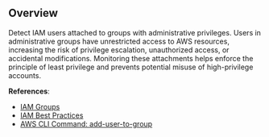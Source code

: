 ## Overview

Detect IAM users attached to groups with administrative privileges. Users in administrative groups have unrestricted access to AWS resources, increasing the risk of privilege escalation, unauthorized access, or accidental modifications. Monitoring these attachments helps enforce the principle of least privilege and prevents potential misuse of high-privilege accounts.

**References**:
- [IAM Groups](https://docs.aws.amazon.com/IAM/latest/UserGuide/id_groups.html)
- [IAM Best Practices](https://docs.aws.amazon.com/IAM/latest/UserGuide/best-practices.html)
- [AWS CLI Command: add-user-to-group](https://docs.aws.amazon.com/cli/latest/reference/iam/add-user-to-group.html)